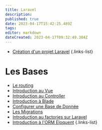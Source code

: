 ```yaml
---
title: Laravel
description: 
published: true
date: 2023-04-17T15:42:25.489Z
tags: 
editor: markdown
dateCreated: 2023-04-17T09:32:49.384Z
---
```


- [Création d'un projet Laravel](/Laravel/creer-un-projet)
{.links-list}

# Les Bases
- [Le routing](/Laravel/routing)
- [Introduction au Vue](/Laravel/Vue)
- [Introduction au Controller](/Laravel/Controller)
- [Introduction à Blade](/Laravel/Blade)
- [Configurer une Base de Donnée](/Laravel/Database)
- [Les Migrations](/Laravel/Les-Migrations)
- [Introduction au factories sur Laravel](/Laravel/Les-Factories)
- [Introduction à l'ORM Eloquent](/Laravel/Introduction-ORM-Eloquent)
{.links-list}